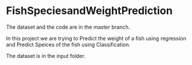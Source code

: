 # FishSpeciesandWeightPrediction

The dataset and the code are in the master branch.

In this project we are trying to Predict the weight of a fish using regression and Predict Speices of the fish using Classification.

The dataset is in the input folder.
